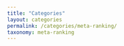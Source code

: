 ```yaml
---
title: "Categories"
layout: categories
permalink: /categories/meta-ranking/
taxonomy: meta-ranking
---
```

